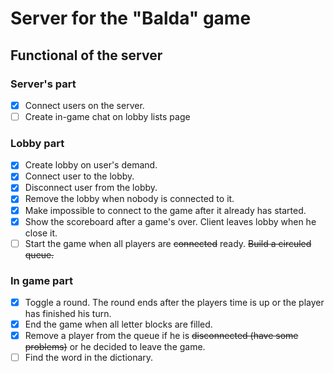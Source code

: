 # Server for the "Balda" game

## Functional of the server

### Server's part 

- [X] Connect users on the server.
- [ ] Create in-game chat on lobby lists page 

### Lobby part

- [X] Create lobby on user's demand.
- [X] Connect user to the lobby.
- [X] Disconnect user from the lobby.
- [X] Remove the lobby when nobody is connected to it.
- [X] Make impossible to connect to the game after it already has started.
- [X] Show the scoreboard after a game's over. Client leaves lobby when he close it. 
- [ ] Start the game when all players are ~~connected~~ ready. ~~Build a circuled queue.~~

### In game part 

- [X] Toggle a round. The round ends after the players time is up or the player has finished his turn.
- [X] End the game when all letter blocks are filled. 
- [X] Remove a player from the queue if he is ~~disconnected (have some problems)~~ or he decided to leave the game.
- [ ] Find the word in the dictionary.